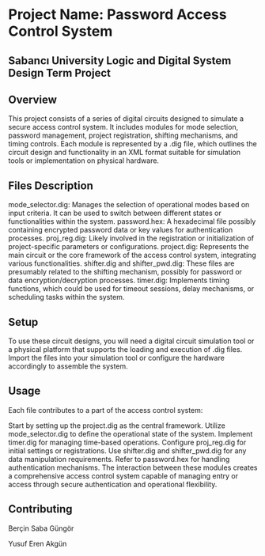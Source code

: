 
# Project Name: Password Access Control System
## Sabancı University Logic and Digital System Design Term Project 

## Overview
This project consists of a series of digital circuits designed to simulate a secure access control system. It includes modules for mode selection, password management, project registration, shifting mechanisms, and timing controls. Each module is represented by a .dig file, which outlines the circuit design and functionality in an XML format suitable for simulation tools or implementation on physical hardware.

## Files Description
mode_selector.dig: Manages the selection of operational modes based on input criteria. It can be used to switch between different states or functionalities within the system.
password.hex: A hexadecimal file possibly containing encrypted password data or key values for authentication processes.
proj_reg.dig: Likely involved in the registration or initialization of project-specific parameters or configurations.
project.dig: Represents the main circuit or the core framework of the access control system, integrating various functionalities.
shifter.dig and shifter_pwd.dig: These files are presumably related to the shifting mechanism, possibly for password or data encryption/decryption processes.
timer.dig: Implements timing functions, which could be used for timeout sessions, delay mechanisms, or scheduling tasks within the system.

## Setup
To use these circuit designs, you will need a digital circuit simulation tool or a physical platform that supports the loading and execution of .dig files. Import the files into your simulation tool or configure the hardware accordingly to assemble the system.

## Usage
Each file contributes to a part of the access control system:

Start by setting up the project.dig as the central framework.
Utilize mode_selector.dig to define the operational state of the system.
Implement timer.dig for managing time-based operations.
Configure proj_reg.dig for initial settings or registrations.
Use shifter.dig and shifter_pwd.dig for any data manipulation requirements.
Refer to password.hex for handling authentication mechanisms.
The interaction between these modules creates a comprehensive access control system capable of managing entry or access through secure authentication and operational flexibility.

## Contributing
Berçin Saba Güngör

Yusuf Eren Akgün 
